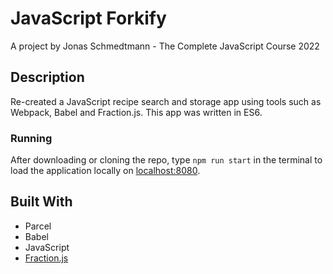 # JavaScript Forkify

A project by Jonas Schmedtmann - The Complete JavaScript Course 2022

## Description

Re-created a JavaScript recipe search and storage app using tools such as Webpack, Babel and Fraction.js. This app was written in ES6.

### Running

After downloading or cloning the repo, type `npm run start` in the terminal to load the application locally on [localhost:8080](http://localhost:8080/).


## Built With

- Parcel
- Babel
- JavaScript
- [Fraction.js](https://github.com/infusion/Fraction.js)
